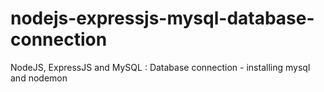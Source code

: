 # nodejs-expressjs-mysql-database-connection
NodeJS, ExpressJS and MySQL : Database connection - installing mysql and nodemon
